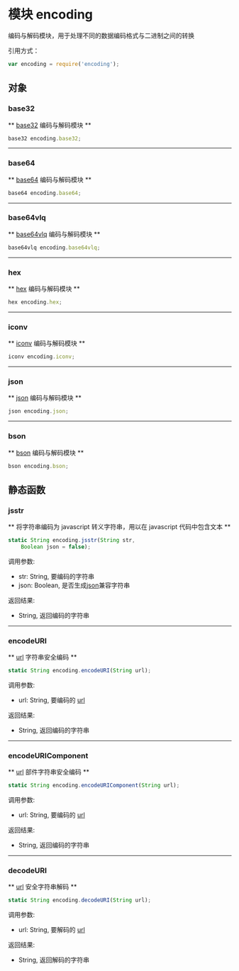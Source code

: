 # 模块 encoding
编码与解码模块，用于处理不同的数据编码格式与二进制之间的转换

引用方式：

```JavaScript
var encoding = require('encoding');
```

## 对象
        
### base32
** [base32](base32.md) 编码与解码模块 **

```JavaScript
base32 encoding.base32;
```

--------------------------
### base64
** [base64](base64.md) 编码与解码模块 **

```JavaScript
base64 encoding.base64;
```

--------------------------
### base64vlq
** [base64vlq](base64vlq.md) 编码与解码模块 **

```JavaScript
base64vlq encoding.base64vlq;
```

--------------------------
### hex
** [hex](hex.md) 编码与解码模块 **

```JavaScript
hex encoding.hex;
```

--------------------------
### iconv
** [iconv](iconv.md) 编码与解码模块 **

```JavaScript
iconv encoding.iconv;
```

--------------------------
### json
** [json](json.md) 编码与解码模块 **

```JavaScript
json encoding.json;
```

--------------------------
### bson
** [bson](bson.md) 编码与解码模块 **

```JavaScript
bson encoding.bson;
```

## 静态函数
        
### jsstr
** 将字符串编码为 javascript 转义字符串，用以在 javascript 代码中包含文本 **

```JavaScript
static String encoding.jsstr(String str,
    Boolean json = false);
```

调用参数:
* str: String, 要编码的字符串
* json: Boolean, 是否生成[json](json.md)兼容字符串

返回结果:
* String, 返回编码的字符串

--------------------------
### encodeURI
** [url](url.md) 字符串安全编码 **

```JavaScript
static String encoding.encodeURI(String url);
```

调用参数:
* url: String, 要编码的 [url](url.md)

返回结果:
* String, 返回编码的字符串

--------------------------
### encodeURIComponent
** [url](url.md) 部件字符串安全编码 **

```JavaScript
static String encoding.encodeURIComponent(String url);
```

调用参数:
* url: String, 要编码的 [url](url.md)

返回结果:
* String, 返回编码的字符串

--------------------------
### decodeURI
** [url](url.md) 安全字符串解码 **

```JavaScript
static String encoding.decodeURI(String url);
```

调用参数:
* url: String, 要解码的 [url](url.md)

返回结果:
* String, 返回解码的字符串

